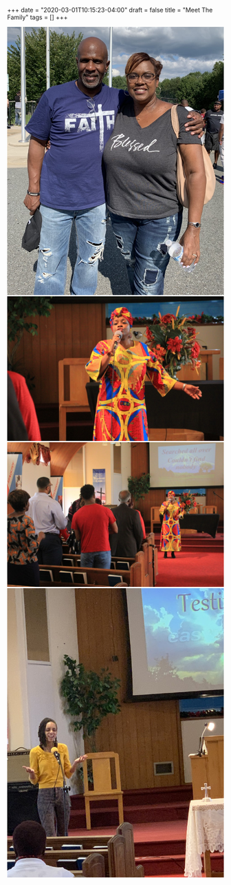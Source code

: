 +++
date = "2020-03-01T10:15:23-04:00"
draft = false
title = "Meet The Family"
tags = []
+++

![Church](https://github.com/MCMXCIII/Church-Casper/raw/master/site/content/Tim%20%26%20Kim.jpg)
![Church](https://github.com/MCMXCIII/Church-Casper/raw/master/site/content/Worship%202.jpg)
![Church](https://github.com/MCMXCIII/Church-Casper/raw/master/site/content/Worship%203.jpg)
![Church](https://github.com/MCMXCIII/Church-Casper/raw/master/site/content/Worship.jpg)

